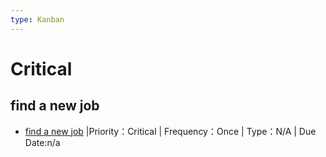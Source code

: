 ```yaml
---
type: Kanban
---
```

# Critical 

## find a new job
- [find a new job](<../../Tasks/Work/find a new job/task.md>) |Priority：Critical | Frequency：Once | Type：N/A | Due Date:n/a

